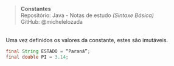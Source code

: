 > **Constantes**     
> Repositório: Java - Notas de estudo *(Sintaxe Básica)*    
> GitHub: @michelelozada
&nbsp;
     
&nbsp;    
Uma vez definidos os valores da constante, estes são imutáveis.
```java
final String ESTADO = “Paraná”;
final double PI = 3.14;
```